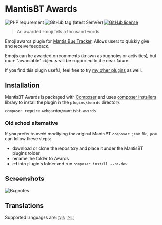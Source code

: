 # MantisBT Awards

![PHP requirement](https://img.shields.io/packagist/php-v/webgarden/mantisbt-awards?logo=php&style=flat-square)
![GitHub tag (latest SemVer)](https://img.shields.io/github/v/tag/andrzejkupczyk/mantisbt-awards?sort=semver&style=flat-square)
[![GitHub license](https://img.shields.io/github/license/andrzejkupczyk/mantisbt-awards?style=flat-square)](https://github.com/andrzejkupczyk/mantisbt-awards/blob/main/LICENSE "License")

> An awarded emoji tells a thousand words.

Emoji awards plugin for [Mantis Bug Tracker](https://www.mantisbt.org/).
Allows users to quickly give and receive feedback.

Emojis can be awarded on comments (known as bugnotes or activities), 
but more "awardable" objects will be supported in the near future.

If you find this plugin useful, feel free to try [my other plugins](https://github.com/search?q=user%3Aandrzejkupczyk+topic%3Amantisbt-plugin) as well.

## Installation

MantisBT Awards is packaged with [Composer](https://getcomposer.org/) 
and uses [composer installers](https://github.com/composer/installers) library 
to install the plugin in the `plugins/Awards` directory:

`composer require webgarden/mantisbt-awards`

### Old school alternative

If you prefer to avoid modifying the original MantisBT `composer.json` file, 
you can follow these steps:
- download or clone the repository and place it under the MantisBT plugins folder
- rename the folder to Awards
- cd into plugin's folder and run `composer install --no-dev`

## Screenshots

![Bugnotes](https://user-images.githubusercontent.com/11018286/182019499-145b4319-f39d-4ee5-86c4-e2ae97e80964.png)

## Translations

Supported languages are: :gb: :poland:
